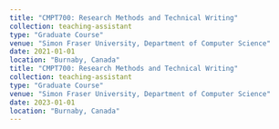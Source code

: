 ```yaml
---
title: "CMPT700: Research Methods and Technical Writing"
collection: teaching-assistant
type: "Graduate Course"
venue: "Simon Fraser University, Department of Computer Science"
date: 2021-01-01
location: "Burnaby, Canada"
title: "CMPT700: Research Methods and Technical Writing"
collection: teaching-assistant
type: "Graduate Course"
venue: "Simon Fraser University, Department of Computer Science"
date: 2023-01-01
location: "Burnaby, Canada"
---
```

